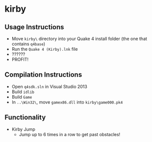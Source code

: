 # kirby

## Usage Instructions
* Move `kirby\` directory into your Quake 4 install folder (the one that 
contains `q4base`)
* Run the `Quake 4 (Kirby).lnk` file
* ??????
* PROFIT!

## Compilation Instructions
* Open `q4sdk.sln` in Visual Studio 2013
* Build `idlib`
* Build `Game`
* In `..\Win32\`, move `gamex86.dll` into `kirby\game000.pk4`

## Functionality
* Kirby Jump
    * Jump up to 6 times in a row to get past obstacles!
